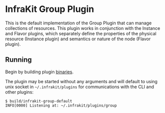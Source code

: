 InfraKit Group Plugin
=====================

This is the default implementation of the Group Plugin that can manage collections of resources.
This plugin works in conjunction with the Instance and Flavor plugins, which separately define
the properties of the physical resource (Instance plugin) and semantics or nature  of the node
(Flavor plugin).


## Running

Begin by building plugin [binaries](../../README.md#binaries).

The plugin may be started without any arguments and will default to using unix socket in
`~/.infrakit/plugins` for communications with the CLI and other plugins:

```shell
$ build/infrakit-group-default
INFO[0000] Listening at: ~/.infrakit/plugins/group
```
